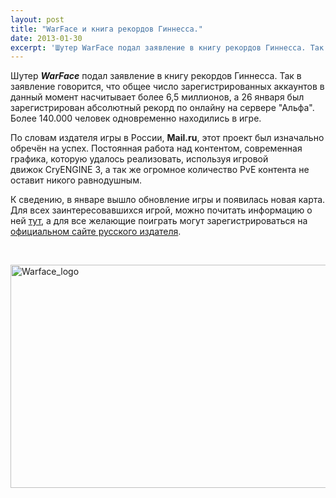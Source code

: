 ```yaml
---
layout: post
title: "WarFace и книга рекордов Гиннесса."
date: 2013-01-30
excerpt: 'Шутер WarFace подал заявление в книгу рекордов Гиннесса. Так в заявление говорится, что общее число зарегистрированных аккаунтов в данный момент насчитывает более 6,5 миллионов, а 26 января был зарегистрирован абсолютный рекорд по онлайну на сервере "Альфа". Более...'
---
```


Шутер <strong><em>WarFace</em></strong> подал заявление в книгу рекордов Гиннесса. Так в заявление говорится, что общее число зарегистрированных аккаунтов в данный момент насчитывает более 6,5 миллионов, а 26 января был зарегистрирован абсолютный рекорд по онлайну на сервере "Альфа". Более 140.000 человек одновременно находились в игре.

По словам издателя игры в России, <strong>Mail.ru</strong>, этот проект был изначально обречён на успех. Постоянная работа над контентом, современная графика, которую удалось реализовать, используя игровой движок CryENGINE 3, а так же огромное количество PvE контента не оставит никого равнодушным.

К сведению, в январе вышло обновление игры и появилась новая карта. Для всех заинтересовавшихся игрой, можно почитать информацию о ней <a href="http://ru.wikipedia.org/wiki/Warface">тут</a>, а для все желающие поиграть могут зарегистрироваться на <a href="http://wf.mail.ru/">официальном сайте русского издателя</a>.

&nbsp;

<a href="http://gamersoul.ru/warface-%d0%b8-%d0%ba%d0%bd%d0%b8%d0%b3%d0%b0-%d1%80%d0%b5%d0%ba%d0%be%d1%80%d0%b4%d0%be%d0%b2-%d0%b3%d0%b8%d0%bd%d0%bd%d0%b5%d1%81%d1%81%d0%b0/warface_logo/" rel="attachment wp-att-1018"><img class="size-full wp-image-1018 aligncenter" alt="Warface_logo" src="http://gamersoul.ru/wp-content/uploads/2013/01/Warface_logo.jpg" width="637" height="357" /></a>